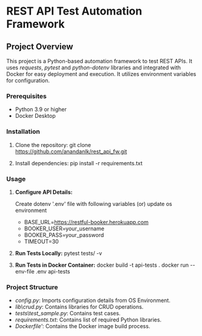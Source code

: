 # **REST API Test Automation Framework**

## **Project Overview**

This project is a Python-based automation framework to test REST APIs. It uses _requests_, _pytest_ and _python-dotenv_ libraries and integrated with Docker for easy deployment and execution. It utilizes environment variables for configuration.

### **Prerequisites**

- Python 3.9 or higher
- Docker Desktop

### **Installation**

1. Clone the repository:
   git clone https://github.com/anandanlk/rest_api_fw.git

2. Install dependencies:
   pip install -r requirements.txt

### **Usage**

1. **Configure API Details:**

   Create dotenv '.env' file with following variables (or) update os environment

   - BASE_URL=https://restful-booker.herokuapp.com
   - BOOKER_USER=your_username
   - BOOKER_PASS=your_password
   - TIMEOUT=30

2. **Run Tests Locally:**
   pytest tests/ -v

3. **Run Tests in Docker Container:**
   docker build -t api-tests .
   docker run --env-file .env api-tests

### **Project Structure**

- _config.py_: Imports configuration details from OS Environment.
- _lib\crud.py_: Contains libraries for CRUD operations.
- _tests\test_sample.py_: Contains test cases.
- _requirements.txt_: Contains list of required Python libraries.
- _Dockerfile'_: Contains the Docker image build process.
